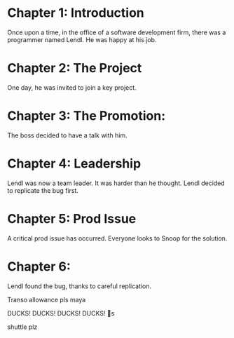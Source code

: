 # Chapter 1: Introduction

Once upon a time, in the office of a software development firm,
there was a programmer named Lendl.
He was happy at his job.

# Chapter 2: The Project

One day, he was invited to join a key project.

# Chapter 3: The Promotion:

The boss decided to have a talk with him.

# Chapter 4: Leadership

Lendl was now a team leader. It was harder than he thought. Lendl
decided to replicate the bug first.

# Chapter 5: Prod Issue

A critical prod issue has occurred. Everyone looks to Snoop for the solution.

# Chapter 6:

Lendl found the bug, thanks to careful replication.

Transo allowance pls maya

DUCKS! DUCKS! DUCKS! DUCKS! 🐥s

shuttle plz

